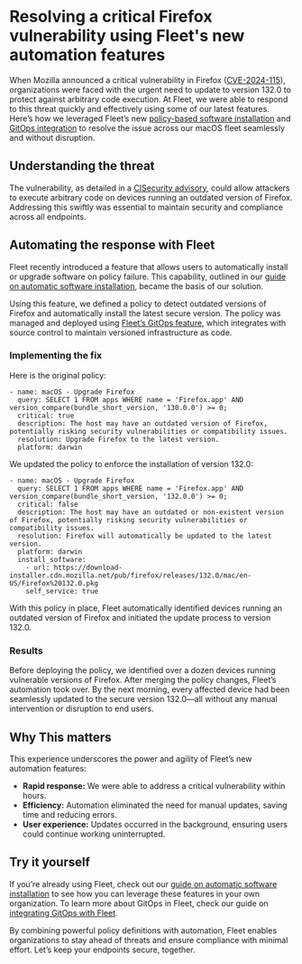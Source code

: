 # Resolving a critical Firefox vulnerability using Fleet's new automation features

When Mozilla announced a critical vulnerability in Firefox ([CVE-2024-115](https://nvd.nist.gov/vuln/detail/CVE-2024-11515)), organizations were faced with the urgent need to update to version 132.0 to protect against arbitrary code execution. At Fleet, we were able to respond to this threat quickly and effectively using some of our latest features. Here’s how we leveraged Fleet’s new [policy-based software installation](https://fleetdm.com/guides/automatic-software-install-in-fleet) and [GitOps integration](https://fleetdm.com/guides/sysadmin-diaries-gitops-a-strategic-advantage) to resolve the issue across our macOS fleet seamlessly and without disruption.

## Understanding the threat

The vulnerability, as detailed in a [CISecurity advisory](https://www.cisecurity.org/advisory/a-vulnerability-in-mozilla-firefox-could-allow-for-arbitrary-code-execution_2024-115), could allow attackers to execute arbitrary code on devices running an outdated version of Firefox. Addressing this swiftly was essential to maintain security and compliance across all endpoints.

## Automating the response with Fleet

Fleet recently introduced a feature that allows users to automatically install or upgrade software on policy failure. This capability, outlined in our [guide on automatic software installation](https://fleetdm.com/guides/automatic-software-install-in-fleet), became the basis of our solution.

Using this feature, we defined a policy to detect outdated versions of Firefox and automatically install the latest secure version. The policy was managed and deployed using [Fleet’s GitOps feature](https://fleetdm.com/guides/sysadmin-diaries-gitops-a-strategic-advantage), which integrates with source control to maintain versioned infrastructure as code.

### Implementing the fix

Here is the original policy:

```
- name: macOS - Upgrade Firefox
  query: SELECT 1 FROM apps WHERE name = 'Firefox.app' AND version_compare(bundle_short_version, '130.0.0') >= 0;
  critical: true
  description: The host may have an outdated version of Firefox, potentially risking security vulnerabilities or compatibility issues.
  resolution: Upgrade Firefox to the latest version.
  platform: darwin
```

We updated the policy to enforce the installation of version 132.0:

```
- name: macOS - Upgrade Firefox
  query: SELECT 1 FROM apps WHERE name = 'Firefox.app' AND version_compare(bundle_short_version, '132.0.0') >= 0;
  critical: false
  description: The host may have an outdated or non-existent version of Firefox, potentially risking security vulnerabilities or compatibility issues.
  resolution: Firefox will automatically be updated to the latest version.
  platform: darwin
  install_software:
    - url: https://download-installer.cdn.mozilla.net/pub/firefox/releases/132.0/mac/en-US/Firefox%20132.0.pkg
    self_service: true

```

With this policy in place, Fleet automatically identified devices running an outdated version of Firefox and initiated the update process to version 132.0.

### Results

Before deploying the policy, we identified over a dozen devices running vulnerable versions of Firefox. After merging the policy changes, Fleet’s automation took over. By the next morning, every affected device had been seamlessly updated to the secure version 132.0—all without any manual intervention or disruption to end users.

## Why This matters

This experience underscores the power and agility of Fleet’s new automation features:

- **Rapid response:** We were able to address a critical vulnerability within hours.  
- **Efficiency:** Automation eliminated the need for manual updates, saving time and reducing errors.  
- **User experience:** Updates occurred in the background, ensuring users could continue working uninterrupted.

## Try it yourself

If you’re already using Fleet, check out our [guide on automatic software installation](https://fleetdm.com/guides/automatic-software-install-in-fleet) to see how you can leverage these features in your own organization. To learn more about GitOps in Fleet, check our guide on [integrating GitOps with Fleet](https://fleetdm.com/guides/sysadmin-diaries-gitops-a-strategic-advantage).

By combining powerful policy definitions with automation, Fleet enables organizations to stay ahead of threats and ensure compliance with minimal effort. Let’s keep your endpoints secure, together.

<meta name="articleTitle" value="Resolving a critical Firefox vulnerability using Fleet's new automation features">
<meta name="authorFullName" value="Luke Heath">
<meta name="authorGitHubUsername" value="lukeheath">
<meta name="category" value="guides">
<meta name="publishedOn" value="2024-12-04">
<meta name="articleImageUrl" value="../website/assets/images/articles/vulnerability-management-advantages-of-fleet-to-support-government-agencies-1600x900@2x.png">
<meta name="description" value="This guide outlines the process of using Fleet policies to automatically remediate software vulnerabillities.">
